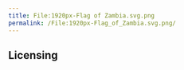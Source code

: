 ```yaml
---
title: File:1920px-Flag of Zambia.svg.png
permalink: /File:1920px-Flag_of_Zambia.svg.png/
---
```


## Licensing